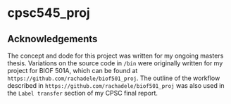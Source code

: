 # cpsc545_proj

## Acknowledgements

The concept and dode for this project was written for my ongoing masters thesis. Variations on the source code in `/bin` were originally written for my project for BIOF 501A, which can be found at `https://github.com/rachadele/biof501_proj`. The outline of the workflow described in `https://github.com/rachadele/biof501_proj` was also used in the `Label transfer` section of my CPSC final report.
